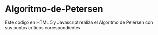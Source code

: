 # Algoritmo-de-Petersen
Este código en HTML 5 y Javascript realiza el Algoritmo de Petersen con sus puntos críticos correspondientes
